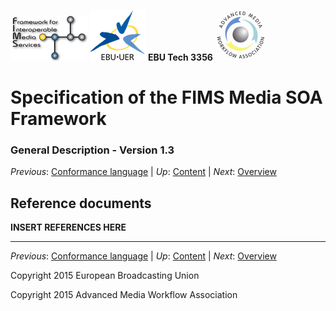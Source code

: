 ![FIMS logo](./FIMS_logo.png) ![EBU logo](./EBU_logo.svg.png) __EBU Tech 3356__ ![AMWA_logo](./AMWA_logo.png)
# Specification of the FIMS Media SOA Framework
### General Description - Version 1.3

_Previous_: [Conformance language](./conformanceLanguage.md) | _Up_: [Content](./introduction.md) | _Next_: [Overview](./overview.md)

## Reference documents

__INSERT REFERENCES HERE__

* * *

_Previous_: [Conformance language](./conformanceLanguage.md) | _Up_: [Content](./introduction.md) | _Next_: [Overview](./overview.md)

Copyright 2015 European Broadcasting Union

Copyright 2015 Advanced Media Workflow Association
